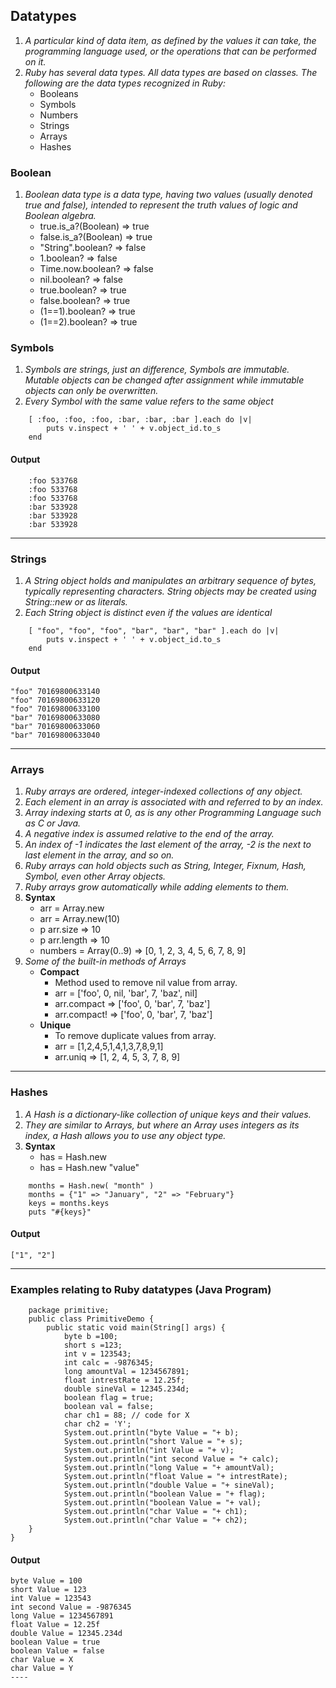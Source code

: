 ## Datatypes
1. *A particular kind of data item, as defined by the values it can take, the programming language used, or the operations that can be performed on it.*
2. *Ruby has several data types. All data types are based on classes. The following are the data types recognized in Ruby:*
	* Booleans
	* Symbols
	* Numbers
	* Strings
	* Arrays
	* Hashes 

### Boolean
1. *Boolean data type is a data type, having two values (usually denoted true and false), intended to represent the truth values of logic and Boolean algebra.*
	 * true.is_a?(Boolean) => true
	 * false.is_a?(Boolean) => true
	 * "String".boolean? => false
	 * 1.boolean? => false
	 * Time.now.boolean? => false
	 * nil.boolean? => false
	 * true.boolean? => true 
	 * false.boolean? => true
	 * (1==1).boolean? => true
	 * (1==2).boolean? => true

### Symbols
1. *Symbols are strings, just an difference, Symbols are immutable. Mutable objects can be changed after assignment while immutable objects can only be overwritten.* 
2. *Every Symbol with the same value refers to the same object*
``` 
	[ :foo, :foo, :foo, :bar, :bar, :bar ].each do |v|
  		puts v.inspect + ' ' + v.object_id.to_s
	end 
```
#### Output
```
	:foo 533768
	:foo 533768
	:foo 533768
	:bar 533928
	:bar 533928
	:bar 533928
```
----
### Strings
1. *A String object holds and manipulates an arbitrary sequence of bytes, typically representing characters. String objects may be created using String::new or as literals.*
2. *Each String object is distinct even if the values are identical*
```
	[ "foo", "foo", "foo", "bar", "bar", "bar" ].each do |v|
  		puts v.inspect + ' ' + v.object_id.to_s
	end
```
#### Output
```
"foo" 70169800633140
"foo" 70169800633120
"foo" 70169800633100
"bar" 70169800633080
"bar" 70169800633060
"bar" 70169800633040
```
----
### Arrays
1. *Ruby arrays are ordered, integer-indexed collections of any object.*
2. *Each element in an array is associated with and referred to by an index.*
3. *Array indexing starts at 0, as is any other Programming Language such as C or Java.*
4. *A negative index is assumed relative to the end of the array.*
5. *An index of -1 indicates the last element of the array, -2 is the next to last element in the array, and so on.*
6. *Ruby arrays can hold objects such as String, Integer, Fixnum, Hash, Symbol, even other Array objects.*
7. *Ruby arrays grow automatically while adding elements to them.*
8. **Syntax**
	* arr = Array.new
	* arr = Array.new(10)
	* p arr.size => 10
	* p arr.length => 10
	* numbers = Array(0..9) => [0, 1, 2, 3, 4, 5, 6, 7, 8, 9]
9. *Some of the built-in methods of Arrays*
	* **Compact** 
		* Method used to remove nil value from array.
		* arr = ['foo', 0, nil, 'bar', 7, 'baz', nil]
		* arr.compact => ['foo', 0, 'bar', 7, 'baz']
		* arr.compact! => ['foo', 0, 'bar', 7, 'baz']
	* **Unique**
		* To remove duplicate values from array.
		* arr = [1,2,4,5,1,4,1,3,7,8,9,1]
		* arr.uniq => [1, 2, 4, 5, 3, 7, 8, 9]

----
### Hashes
1. *A Hash is a dictionary-like collection of unique keys and their values.*
2. *They are similar to Arrays, but where an Array uses integers as its index, a Hash allows you to use any object type.*
3. **Syntax**
	* has = Hash.new
	* has = Hash.new "value"
```
	months = Hash.new( "month" )
	months = {"1" => "January", "2" => "February"}
	keys = months.keys
	puts "#{keys}"
```
#### Output
```
["1", "2"]
```
----

### Examples relating to Ruby datatypes (Java Program)

```
	package primitive;  
	public class PrimitiveDemo {  
    	public static void main(String[] args) {  
	        byte b =100;  
	        short s =123;  
	        int v = 123543;  
	        int calc = -9876345;  
	        long amountVal = 1234567891;  
	        float intrestRate = 12.25f;  
	        double sineVal = 12345.234d;  
	        boolean flag = true;  
	        boolean val = false;  
	        char ch1 = 88; // code for X  
	        char ch2 = 'Y';  
	        System.out.println("byte Value = "+ b);  
	        System.out.println("short Value = "+ s);  
	        System.out.println("int Value = "+ v);  
	        System.out.println("int second Value = "+ calc);  
	        System.out.println("long Value = "+ amountVal);  
	        System.out.println("float Value = "+ intrestRate);  
	        System.out.println("double Value = "+ sineVal);  
	        System.out.println("boolean Value = "+ flag);  
	        System.out.println("boolean Value = "+ val);  
	        System.out.println("char Value = "+ ch1);  
	        System.out.println("char Value = "+ ch2);  
    }  
}  
```
#### Output
```
byte Value = 100
short Value = 123
int Value = 123543
int second Value = -9876345
long Value = 1234567891
float Value = 12.25f
double Value = 12345.234d
boolean Value = true
boolean Value = false
char Value = X
char Value = Y
----





